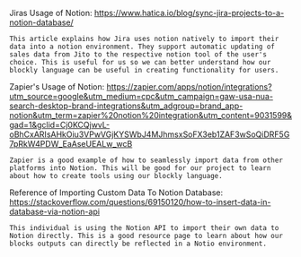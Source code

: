 Jiras Usage of Notion: https://www.hatica.io/blog/sync-jira-projects-to-a-notion-database/

    This article explains how Jira uses notion natively to import their data into a notion environment. They support automatic updating of sales data from Jito to the respective notion tool of the user's choice. This is useful for us so we can better understand how our blockly language can be useful in creating functionality for users.

Zapier's Usage of Notion: https://zapier.com/apps/notion/integrations?utm_source=google&utm_medium=cpc&utm_campaign=gaw-usa-nua-search-desktop-brand-integrations&utm_adgroup=brand_app-notion&utm_term=zapier%20notion%20integration&utm_content=9031599&gad=1&gclid=Cj0KCQjwvL-oBhCxARIsAHkOiu3VPwVGjKYSWbJ4MJhmsxSoFX3eb1ZAF3wSoQiDRF5G7pRkW4PDW_EaAseUEALw_wcB

    Zapier is a good example of how to seamlessly import data from other platforms into Notion. This will be good for our project to learn about how to create tools using our blockly language.

Reference of Importing Custom Data To Notion Database: https://stackoverflow.com/questions/69150120/how-to-insert-data-in-database-via-notion-api

    This individual is using the Notion API to import their own data to Notion directly. This is a good resource page to learn about how our blocks outputs can directly be reflected in a Notio environment.
    
